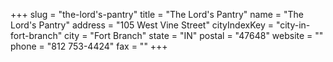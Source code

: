+++
slug = "the-lord's-pantry"
title = "The Lord's Pantry"
name = "The Lord's Pantry"
address = "105 West Vine Street"
cityIndexKey = "city-in-fort-branch"
city = "Fort Branch"
state = "IN"
postal = "47648"
website = ""
phone = "812 753-4424"
fax = ""
+++
